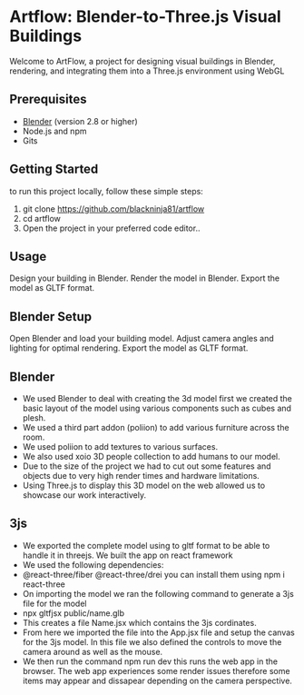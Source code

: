 
# Artflow: Blender-to-Three.js Visual Buildings

Welcome to ArtFlow, a project for designing visual buildings in Blender, rendering, and integrating them into a Three.js environment using WebGL

## Prerequisites

- [Blender](https://www.blender.org/) (version 2.8 or higher)
- Node.js and npm
- Gits

## Getting Started

to run this project locally, follow these simple steps:

1. git clone https://github.com/blackninja81/artflow
2. cd artflow
3. Open the project in your preferred code editor..

## Usage

Design your building in Blender.
Render the model in Blender.
Export the model as GLTF format.


## Blender Setup
 Open Blender and load your building model.
 Adjust camera angles and lighting for optimal rendering.
 Export the model as GLTF format.

 ## Blender
 - We used Blender to deal with creating the 3d model first we created the basic layout of the model using various components such as cubes and plesh. 
 - We used a third part addon (poliion) to add various furniture across the room. 
 - We used poliion to add textures to various surfaces.
 - We also used xoio 3D people collection to add humans to our model.
 - Due to the size of the project we had to cut out some features and objects due to very high render times and hardware limitations. 
 - Using Three.js to display this 3D model on the web allowed us to showcase our work interactively. 

 ## 3js
 - We exported the complete model using to gltf format to be able to handle it in threejs. We built the app on react framework
 - We used the following dependencies: 
 - @react-three/fiber @react-three/drei you can install them using npm i  react-three
 - On importing the model we ran the following command to generate a 3js file for the model 
 - npx gltfjsx public/name.glb                                                            
 - This creates a file Name.jsx which contains the 3js cordinates. 
 - From here we imported the file into the App.jsx file and setup the canvas for the 3js model. In this file we also defined 
 the controls to move the camera around as well as the mouse.
- We then run the command npm run dev this runs the web app in the browser. The web app experiences some render issues 
 therefore some items may appear and dissapear depending on the camera perspective.

